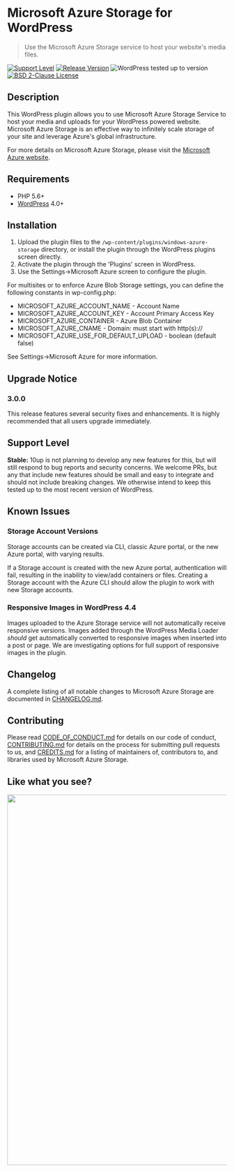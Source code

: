 # Microsoft Azure Storage for WordPress

> Use the Microsoft Azure Storage service to host your website's media files.

[![Support Level](https://img.shields.io/badge/support-stable-blue.svg)](#support-level) [![Release Version](https://img.shields.io/github/release/10up/windows-azure-storage.svg)](https://github.com/10up/windows-azure-storage/releases/latest) ![WordPress tested up to version](https://img.shields.io/badge/WordPress-v5.3%20tested-success.svg) [![BSD 2-Clause License](https://img.shields.io/github/license/10up/windows-azure-storage.svg)](https://github.com/10up/windows-azure-storage/blob/master/LICENSE)

## Description

This WordPress plugin allows you to use Microsoft Azure Storage Service to host
your media and uploads for your WordPress powered website. Microsoft Azure Storage is an effective way
to infinitely scale storage of your site and leverage Azure's global infrastructure.

For more details on Microsoft Azure Storage, please visit the <a href="https://azure.microsoft.com/en-us/services/storage/">Microsoft Azure website</a>.

## Requirements

* PHP 5.6+
* [WordPress](http://wordpress.org/) 4.0+

## Installation

1. Upload the plugin files to the `/wp-content/plugins/windows-azure-storage` directory, or install the plugin through the WordPress plugins screen directly.
1. Activate the plugin through the 'Plugins' screen in WordPress.
1. Use the Settings->Microsoft Azure screen to configure the plugin.

For multisites or to enforce Azure Blob Storage settings, you can define the following constants in wp-config.php:

* MICROSOFT_AZURE_ACCOUNT_NAME - Account Name
* MICROSOFT_AZURE_ACCOUNT_KEY - Account Primary Access Key
* MICROSOFT_AZURE_CONTAINER - Azure Blob Container
* MICROSOFT_AZURE_CNAME - Domain: must start with http(s)://
* MICROSOFT_AZURE_USE_FOR_DEFAULT_UPLOAD - boolean (default false)

See Settings->Microsoft Azure for more information.


## Upgrade Notice

### 3.0.0
This release features several security fixes and enhancements.
It is highly recommended that all users upgrade immediately.

## Support Level
**Stable:** 10up is not planning to develop any new features for this, but will still respond to bug reports and security concerns.  We welcome PRs, but any that include new features should be small and easy to integrate and should not include breaking changes.  We otherwise intend to keep this tested up to the most recent version of WordPress.

## Known Issues

### Storage Account Versions
Storage accounts can be created via CLI, classic Azure portal, or the new Azure portal, with varying results.

If a Storage account is created with the new Azure portal, authentication will fail, resulting in the inability to view/add containers or files. Creating a Storage account with the Azure CLI should allow the plugin to work with new Storage accounts.

### Responsive Images in WordPress 4.4
Images uploaded to the Azure Storage service will not automatically receive responsive versions. Images added through the WordPress Media Loader *should* get automatically converted to responsive images when inserted into a post or page. We are investigating options for full support of responsive images in the plugin.

## Changelog

A complete listing of all notable changes to Microsoft Azure Storage are documented in [CHANGELOG.md](https://github.com/10up/windows-azure-storage/blob/develop/CHANGELOG.md).

## Contributing

Please read [CODE_OF_CONDUCT.md](https://github.com/10up/windows-azure-storage/blob/develop/CODE_OF_CONDUCT.md) for details on our code of conduct, [CONTRIBUTING.md](https://github.com/10up/windows-azure-storage/blob/develop/CONTRIBUTING.md) for details on the process for submitting pull requests to us, and [CREDITS.md](https://github.com/10up/windows-azure-storage/blob/develop/CREDITS.md) for a listing of maintainers of, contributors to, and libraries used by Microsoft Azure Storage.


## Like what you see?

<p align="center">
<a href="http://10up.com/contact/"><img src="https://10up.com/uploads/2016/10/10up-Github-Banner.png" width="850"></a>
</p>
